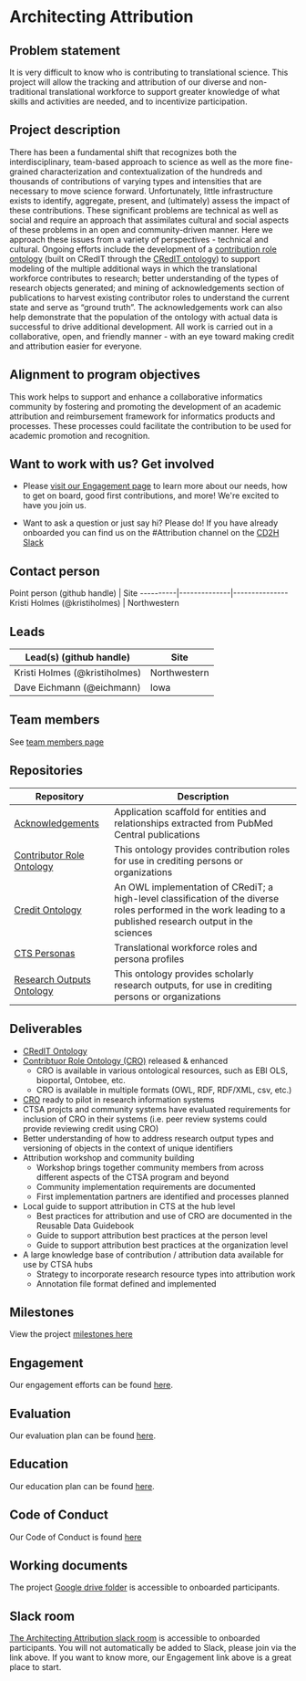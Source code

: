 # Architecting Attribution 

## Problem statement
It is very difficult to know who is contributing to translational science. This project will allow the tracking and attribution of our diverse and non-traditional translational workforce to support greater knowledge of what skills and activities are needed, and to incentivize participation.

## Project description
There has been a fundamental shift that recognizes both the interdisciplinary, team-based approach to science as well as the more fine-grained characterization and contextualization of the hundreds and thousands of contributions of varying types and intensities that are necessary to move science forward.  Unfortunately, little infrastructure exists to identify, aggregate, present, and (ultimately) assess the impact of these contributions. These significant problems are technical as well as social and require an approach that assimilates cultural and social aspects of these problems in an open and community-driven manner. Here we approach these issues from a variety of perspectives - technical and cultural. Ongoing efforts include  the development of a [contribution role ontology](https://github.com/data2health/contributor-role-ontology) (built on CRedIT through the [CRedIT ontology](https://github.com/data2health/credit-ontology)) to support modeling of the multiple additional ways in which the translational workforce contributes to research; better understanding of the types of research objects generated; and mining of acknowledgements section of publications to harvest existing contributor roles to understand the current state and serve as “ground truth”. The acknowledgements work can also help demonstrate that the population of the ontology with actual data is successful to drive additional development. All work is carried out in a collaborative, open, and friendly manner - with an eye toward making credit and attribution easier for everyone.

## Alignment to program objectives
This work helps to support and enhance a collaborative informatics community by fostering and promoting the development of an academic attribution and reimbursement framework for informatics products and processes. These processes could facilitate  the contribution to be used for academic promotion and recognition.

## Want to work with us? Get involved
* Please [visit our Engagement page](https://github.com/data2health/architecting_attribution/blob/master/engagement.md) to learn more about our needs, how to get on board, good first contributions, and more! We're excited to have you join us.

* Want to ask a question or just say hi? Please do! If you have already onboarded you can find us on the #Attribution channel on the [CD2H Slack](https://cd2h.slack.com/messages)

## Contact person

Point person (github handle) | Site 
----------|--------------|---------------
Kristi Holmes (@kristiholmes) | Northwestern 

## Leads  

Lead(s) (github handle) | Site
----------|--------------|
Kristi Holmes (@kristiholmes) | Northwestern
Dave Eichmann (@eichmann) | Iowa 

## Team members 

See [team members page](https://github.com/data2health/architecting_attribution/blob/master/team.md)

## Repositories
Repository | Description
----------|--------------|
[Acknowledgements](https://github.com/data2health/acknowledgments) | Application scaffold for entities and relationships extracted from PubMed Central publications
 [Contributor Role Ontology](https://github.com/data2health/contributor-role-ontology) | This ontology provides contribution roles for use in crediting persons or organizations
 [Credit Ontology](https://github.com/data2health/credit-ontology) | An OWL implementation of CRediT; a high-level classification of the diverse roles performed in the work leading to a published research output in the sciences
 [CTS Personas](https://github.com/data2health/CTS-Personas) | Translational workforce roles and persona profiles
 [Research Outputs Ontology](https://github.com/data2health/research-outputs-ontology) | This ontology provides scholarly research outputs, for use in crediting persons or organizations

## Deliverables
- [CRedIT Ontology](https://github.com/data2health/credit-ontology)
- [Contribtuor Role Ontology (CRO)](https://github.com/data2health/contributor-role-ontology) released & enhanced
  - CRO is available in various ontological resources, such as EBI OLS, bioportal, Ontobee, etc.
  - CRO is available in multiple formats (OWL, RDF, RDF/XML, csv, etc.)
- [CRO](https://github.com/data2health/contributor-role-ontology) ready to pilot in research information systems
- CTSA projcts and community systems have evaluated requirements for inclusion of CRO in their systems (i.e. peer review systems could provide reviewing credit using CRO) 
- Better understanding of how to address research output types and versioning of objects in the context of unique identifiers
- Attribution workshop and community building
  - Workshop brings together community members from across different aspects of the CTSA program and beyond
  - Community implementation requirements are documented
  - First implementation partners are identified and processes planned 
- Local guide to support attribution in CTS at the hub level
  - Best practices for attribution and use of CRO are documented in the Reusable Data Guidebook
  - Guide to support attribution best practices at the person level
  - Guide to support attribution best practices at the organization level
- A large knowledge base of contribution / attribution data available for use by CTSA hubs
  - Strategy to incorporate research resource types into attribution work
  - Annotation file format defined and implemented

## Milestones 

View the project [milestones here](https://github.com/data2health/architecting_attribution/milestones)

## Engagement

Our engagement efforts can be found [here](https://github.com/data2health/architecting_attribution/blob/master/engagement.md).

## Evaluation

Our evaluation plan can be found [here](https://github.com/data2health/architecting_attribution/blob/master/evaluation.md).

## Education

Our education plan can be found [here](https://github.com/data2health/architecting_attribution/blob/master/education.md).

## Code of Conduct
Our Code of Conduct is found [here](https://github.com/data2health/architecting_attribution/blob/master/CodeOfConduct.md)

## Working documents
The project [Google drive folder](https://drive.google.com/drive/folders/1KYBGNq5VY-7366M9PFFbZCcY2sTgA-nh) is accessible to onboarded participants. 

## Slack room
[The Architecting Attribution slack room](https://cd2h.slack.com/messages/CE75A2EF3) is accessible to onboarded participants. You will not automatically be added to Slack, please join via the link above. If you want to know more, our Engagement link above is a great place to start. 
